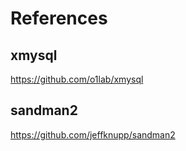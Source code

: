 # References
## xmysql
https://github.com/o1lab/xmysql

## sandman2
https://github.com/jeffknupp/sandman2